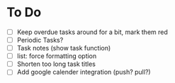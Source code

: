 # To Do

- [ ] Keep overdue tasks around for a bit, mark them red
- [ ] Periodic Tasks?
- [ ] Task notes (show task function) 
- [ ] list: force formatting option
- [ ] Shorten too long task titles
- [ ] Add google calender integration (push? pull?)
